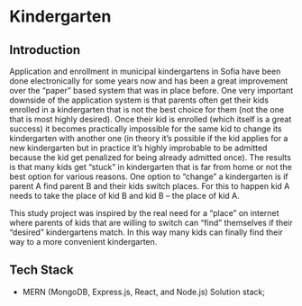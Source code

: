 # Kindergarten
## Introduction
Application and enrollment in municipal kindergartens in Sofia have been done electronically for some years now and has been a great improvement over the “paper” based system that was in place before.
One very important downside of the application system is that parents often get their kids enrolled in a kindergarten that is not the best choice for them (not the one that is most highly desired). Once their kid is enrolled (which itself is a great success) it becomes practically impossible for the same kid to change its kindergarten with another one (in theory it’s possible if the kid applies for a new kindergarten but in practice it’s highly improbable to be admitted because the kid get penalized for being already admitted once). The results is that many kids get “stuck” in kindergarten that is far from home or not the best option for various reasons.
One option to “change” a kindergarten is if parent A find parent B and their kids switch places. For this to happen kid A needs to take the place of kid B and kid B – the place of kid A.

This study project was inspired by the real need for a “place” on internet where parents of kids that are willing to switch can “find” themselves if their “desired” kindergartens match. In this way many kids can finally find their way to a more convenient kindergarten.

## Tech Stack

- MERN (MongoDB, Express.js, React, and Node.js) Solution stack;
